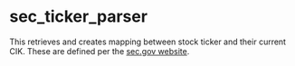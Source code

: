 # sec_ticker_parser
This retrieves and creates mapping between stock ticker and their current CIK.
These are defined per the  [sec.gov website](https://www.sec.gov/include/ticker.txt).
